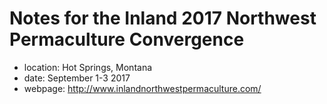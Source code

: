 Notes for the Inland 2017 Northwest Permaculture Convergence
=============================================================

* location: Hot Springs, Montana
* date: September 1-3 2017
* webpage: http://www.inlandnorthwestpermaculture.com/
